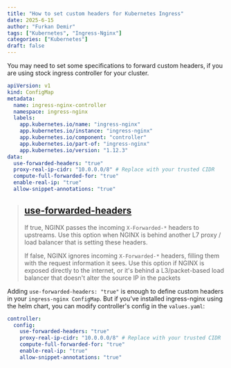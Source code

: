 ```yaml
---
title: "How to set custom headers for Kubernetes Ingress"
date: 2025-6-15
author: "Furkan Demir"
tags: ["Kubernetes", "Ingress-Nginx"]
categories: ["Kubernetes"]
draft: false
---
```


You may need to set some specifications to forward custom headers, if you are using stock ingress controller for your cluster.

```yml
apiVersion: v1
kind: ConfigMap
metadata:
  name: ingress-nginx-controller
  namespace: ingress-nginx
  labels:
    app.kubernetes.io/name: "ingress-nginx"
    app.kubernetes.io/instance: "ingress-nginx"
    app.kubernetes.io/component: "controller"
    app.kubernetes.io/part-of: "ingress-nginx"
    app.kubernetes.io/version: "1.12.3"
data:
  use-forwarded-headers: "true"
  proxy-real-ip-cidr: "10.0.0.0/8" # Replace with your trusted CIDR
  compute-full-forwarded-for: "true"
  enable-real-ip: "true"
  allow-snippet-annotations: "true"
```

> ## [use-forwarded-headers](https://kubernetes.github.io/ingress-nginx/user-guide/nginx-configuration/configmap/#use-forwarded-headers)
> 
> If true, NGINX passes the incoming `X-Forwarded-*` headers to upstreams. Use this option when NGINX is behind another L7 proxy / load balancer that is setting these headers.
> 
> If false, NGINX ignores incoming `X-Forwarded-*` headers, filling them with the request information it sees. Use this option if NGINX is exposed directly to the internet, or it's behind a L3/packet-based load balancer that doesn't alter the source IP in the packets

Adding `use-forwarded-headers: "true"` is enough to define custom headers in your `ingress-nginx ConfigMap`. But if you've installed ingress-nginx using the helm chart, you can modify controller's config in the `values.yaml`:

```yml
controller:  
  config:    
    use-forwarded-headers: "true"
    proxy-real-ip-cidr: "10.0.0.0/8" # Replace with your trusted CIDR
    compute-full-forwarded-for: "true"
    enable-real-ip: "true"
    allow-snippet-annotations: "true"
```
